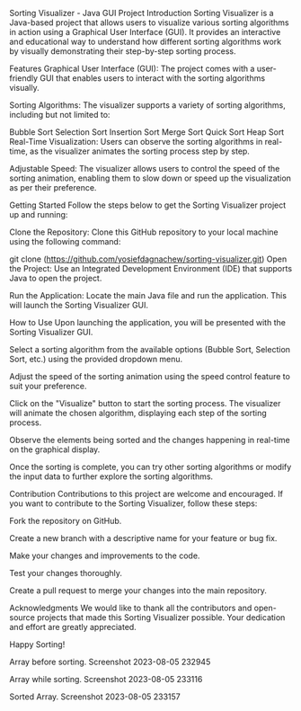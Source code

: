 Sorting Visualizer - Java GUI Project
Introduction
Sorting Visualizer is a Java-based project that allows users to visualize various sorting algorithms in action using a Graphical User Interface (GUI). It provides an interactive and educational way to understand how different sorting algorithms work by visually demonstrating their step-by-step sorting process.

Features
Graphical User Interface (GUI): The project comes with a user-friendly GUI that enables users to interact with the sorting algorithms visually.

Sorting Algorithms: The visualizer supports a variety of sorting algorithms, including but not limited to:

Bubble Sort
Selection Sort
Insertion Sort
Merge Sort
Quick Sort
Heap Sort
Real-Time Visualization: Users can observe the sorting algorithms in real-time, as the visualizer animates the sorting process step by step.

Adjustable Speed: The visualizer allows users to control the speed of the sorting animation, enabling them to slow down or speed up the visualization as per their preference.

Getting Started
Follow the steps below to get the Sorting Visualizer project up and running:

Clone the Repository: Clone this GitHub repository to your local machine using the following command:

git clone (https://github.com/yosiefdagnachew/sorting-visualizer.git)
Open the Project: Use an Integrated Development Environment (IDE) that supports Java to open the project.

Run the Application: Locate the main Java file and run the application. This will launch the Sorting Visualizer GUI.

How to Use
Upon launching the application, you will be presented with the Sorting Visualizer GUI.

Select a sorting algorithm from the available options (Bubble Sort, Selection Sort, etc.) using the provided dropdown menu.

Adjust the speed of the sorting animation using the speed control feature to suit your preference.

Click on the "Visualize" button to start the sorting process. The visualizer will animate the chosen algorithm, displaying each step of the sorting process.

Observe the elements being sorted and the changes happening in real-time on the graphical display.

Once the sorting is complete, you can try other sorting algorithms or modify the input data to further explore the sorting algorithms.

Contribution
Contributions to this project are welcome and encouraged. If you want to contribute to the Sorting Visualizer, follow these steps:

Fork the repository on GitHub.

Create a new branch with a descriptive name for your feature or bug fix.

Make your changes and improvements to the code.

Test your changes thoroughly.

Create a pull request to merge your changes into the main repository.

Acknowledgments
We would like to thank all the contributors and open-source projects that made this Sorting Visualizer possible. Your dedication and effort are greatly appreciated.

Happy Sorting!

Array before sorting. Screenshot 2023-08-05 232945

Array while sorting. Screenshot 2023-08-05 233116

Sorted Array. Screenshot 2023-08-05 233157

